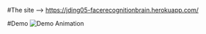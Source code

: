 #The site 
--> https://jding05-facerecognitionbrain.herokuapp.com/

#Demo
![Demo Animation](../assets/demo.gif?raw=true)
